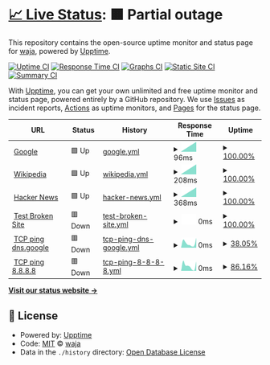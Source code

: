 # [📈 Live Status](https://waja.github.io/cyconet-upptime): <!--live status--> **🟧 Partial outage**

This repository contains the open-source uptime monitor and status page for [waja](http://log.c5t.org/about/), powered by [Upptime](https://github.com/upptime/upptime).

[![Uptime CI](https://github.com/waja/cyconet-upptime/workflows/Uptime%20CI/badge.svg)](https://github.com/waja/cyconet-upptime/actions?query=workflow%3A%22Uptime+CI%22)
[![Response Time CI](https://github.com/waja/cyconet-upptime/workflows/Response%20Time%20CI/badge.svg)](https://github.com/waja/cyconet-upptime/actions?query=workflow%3A%22Response+Time+CI%22)
[![Graphs CI](https://github.com/waja/cyconet-upptime/workflows/Graphs%20CI/badge.svg)](https://github.com/waja/cyconet-upptime/actions?query=workflow%3A%22Graphs+CI%22)
[![Static Site CI](https://github.com/waja/cyconet-upptime/workflows/Static%20Site%20CI/badge.svg)](https://github.com/waja/cyconet-upptime/actions?query=workflow%3A%22Static+Site+CI%22)
[![Summary CI](https://github.com/waja/cyconet-upptime/workflows/Summary%20CI/badge.svg)](https://github.com/waja/cyconet-upptime/actions?query=workflow%3A%22Summary+CI%22)

With [Upptime](https://upptime.js.org), you can get your own unlimited and free uptime monitor and status page, powered entirely by a GitHub repository. We use [Issues](https://github.com/waja/cyconet-upptime/issues) as incident reports, [Actions](https://github.com/waja/cyconet-upptime/actions) as uptime monitors, and [Pages](https://waja.github.io/cyconet-upptime) for the status page.

<!--start: status pages-->
<!-- This summary is generated by Upptime (https://github.com/upptime/upptime) -->
<!-- Do not edit this manually, your changes will be overwritten -->
<!-- prettier-ignore -->
| URL | Status | History | Response Time | Uptime |
| --- | ------ | ------- | ------------- | ------ |
| <img alt="" src="https://favicons.githubusercontent.com/www.google.com" height="13"> [Google](https://www.google.com) | 🟩 Up | [google.yml](https://github.com/waja/cyconet-upptime/commits/HEAD/history/google.yml) | <details><summary><img alt="Response time graph" src="./graphs/google/response-time-week.png" height="20"> 96ms</summary><br><a href="https://waja.github.io/cyconet-upptime/history/google"><img alt="Response time 96" src="https://img.shields.io/endpoint?url=https%3A%2F%2Fraw.githubusercontent.com%2Fwaja%2Fcyconet-upptime%2FHEAD%2Fapi%2Fgoogle%2Fresponse-time.json"></a><br><a href="https://waja.github.io/cyconet-upptime/history/google"><img alt="24-hour response time 96" src="https://img.shields.io/endpoint?url=https%3A%2F%2Fraw.githubusercontent.com%2Fwaja%2Fcyconet-upptime%2FHEAD%2Fapi%2Fgoogle%2Fresponse-time-day.json"></a><br><a href="https://waja.github.io/cyconet-upptime/history/google"><img alt="7-day response time 96" src="https://img.shields.io/endpoint?url=https%3A%2F%2Fraw.githubusercontent.com%2Fwaja%2Fcyconet-upptime%2FHEAD%2Fapi%2Fgoogle%2Fresponse-time-week.json"></a><br><a href="https://waja.github.io/cyconet-upptime/history/google"><img alt="30-day response time 96" src="https://img.shields.io/endpoint?url=https%3A%2F%2Fraw.githubusercontent.com%2Fwaja%2Fcyconet-upptime%2FHEAD%2Fapi%2Fgoogle%2Fresponse-time-month.json"></a><br><a href="https://waja.github.io/cyconet-upptime/history/google"><img alt="1-year response time 96" src="https://img.shields.io/endpoint?url=https%3A%2F%2Fraw.githubusercontent.com%2Fwaja%2Fcyconet-upptime%2FHEAD%2Fapi%2Fgoogle%2Fresponse-time-year.json"></a></details> | <details><summary><a href="https://waja.github.io/cyconet-upptime/history/google">100.00%</a></summary><a href="https://waja.github.io/cyconet-upptime/history/google"><img alt="All-time uptime 100.00%" src="https://img.shields.io/endpoint?url=https%3A%2F%2Fraw.githubusercontent.com%2Fwaja%2Fcyconet-upptime%2FHEAD%2Fapi%2Fgoogle%2Fuptime.json"></a><br><a href="https://waja.github.io/cyconet-upptime/history/google"><img alt="24-hour uptime 100.00%" src="https://img.shields.io/endpoint?url=https%3A%2F%2Fraw.githubusercontent.com%2Fwaja%2Fcyconet-upptime%2FHEAD%2Fapi%2Fgoogle%2Fuptime-day.json"></a><br><a href="https://waja.github.io/cyconet-upptime/history/google"><img alt="7-day uptime 100.00%" src="https://img.shields.io/endpoint?url=https%3A%2F%2Fraw.githubusercontent.com%2Fwaja%2Fcyconet-upptime%2FHEAD%2Fapi%2Fgoogle%2Fuptime-week.json"></a><br><a href="https://waja.github.io/cyconet-upptime/history/google"><img alt="30-day uptime 100.00%" src="https://img.shields.io/endpoint?url=https%3A%2F%2Fraw.githubusercontent.com%2Fwaja%2Fcyconet-upptime%2FHEAD%2Fapi%2Fgoogle%2Fuptime-month.json"></a><br><a href="https://waja.github.io/cyconet-upptime/history/google"><img alt="1-year uptime 100.00%" src="https://img.shields.io/endpoint?url=https%3A%2F%2Fraw.githubusercontent.com%2Fwaja%2Fcyconet-upptime%2FHEAD%2Fapi%2Fgoogle%2Fuptime-year.json"></a></details>
| <img alt="" src="https://favicons.githubusercontent.com/en.wikipedia.org" height="13"> [Wikipedia](https://en.wikipedia.org) | 🟩 Up | [wikipedia.yml](https://github.com/waja/cyconet-upptime/commits/HEAD/history/wikipedia.yml) | <details><summary><img alt="Response time graph" src="./graphs/wikipedia/response-time-week.png" height="20"> 208ms</summary><br><a href="https://waja.github.io/cyconet-upptime/history/wikipedia"><img alt="Response time 208" src="https://img.shields.io/endpoint?url=https%3A%2F%2Fraw.githubusercontent.com%2Fwaja%2Fcyconet-upptime%2FHEAD%2Fapi%2Fwikipedia%2Fresponse-time.json"></a><br><a href="https://waja.github.io/cyconet-upptime/history/wikipedia"><img alt="24-hour response time 208" src="https://img.shields.io/endpoint?url=https%3A%2F%2Fraw.githubusercontent.com%2Fwaja%2Fcyconet-upptime%2FHEAD%2Fapi%2Fwikipedia%2Fresponse-time-day.json"></a><br><a href="https://waja.github.io/cyconet-upptime/history/wikipedia"><img alt="7-day response time 208" src="https://img.shields.io/endpoint?url=https%3A%2F%2Fraw.githubusercontent.com%2Fwaja%2Fcyconet-upptime%2FHEAD%2Fapi%2Fwikipedia%2Fresponse-time-week.json"></a><br><a href="https://waja.github.io/cyconet-upptime/history/wikipedia"><img alt="30-day response time 208" src="https://img.shields.io/endpoint?url=https%3A%2F%2Fraw.githubusercontent.com%2Fwaja%2Fcyconet-upptime%2FHEAD%2Fapi%2Fwikipedia%2Fresponse-time-month.json"></a><br><a href="https://waja.github.io/cyconet-upptime/history/wikipedia"><img alt="1-year response time 208" src="https://img.shields.io/endpoint?url=https%3A%2F%2Fraw.githubusercontent.com%2Fwaja%2Fcyconet-upptime%2FHEAD%2Fapi%2Fwikipedia%2Fresponse-time-year.json"></a></details> | <details><summary><a href="https://waja.github.io/cyconet-upptime/history/wikipedia">100.00%</a></summary><a href="https://waja.github.io/cyconet-upptime/history/wikipedia"><img alt="All-time uptime 100.00%" src="https://img.shields.io/endpoint?url=https%3A%2F%2Fraw.githubusercontent.com%2Fwaja%2Fcyconet-upptime%2FHEAD%2Fapi%2Fwikipedia%2Fuptime.json"></a><br><a href="https://waja.github.io/cyconet-upptime/history/wikipedia"><img alt="24-hour uptime 100.00%" src="https://img.shields.io/endpoint?url=https%3A%2F%2Fraw.githubusercontent.com%2Fwaja%2Fcyconet-upptime%2FHEAD%2Fapi%2Fwikipedia%2Fuptime-day.json"></a><br><a href="https://waja.github.io/cyconet-upptime/history/wikipedia"><img alt="7-day uptime 100.00%" src="https://img.shields.io/endpoint?url=https%3A%2F%2Fraw.githubusercontent.com%2Fwaja%2Fcyconet-upptime%2FHEAD%2Fapi%2Fwikipedia%2Fuptime-week.json"></a><br><a href="https://waja.github.io/cyconet-upptime/history/wikipedia"><img alt="30-day uptime 100.00%" src="https://img.shields.io/endpoint?url=https%3A%2F%2Fraw.githubusercontent.com%2Fwaja%2Fcyconet-upptime%2FHEAD%2Fapi%2Fwikipedia%2Fuptime-month.json"></a><br><a href="https://waja.github.io/cyconet-upptime/history/wikipedia"><img alt="1-year uptime 100.00%" src="https://img.shields.io/endpoint?url=https%3A%2F%2Fraw.githubusercontent.com%2Fwaja%2Fcyconet-upptime%2FHEAD%2Fapi%2Fwikipedia%2Fuptime-year.json"></a></details>
| <img alt="" src="https://favicons.githubusercontent.com/news.ycombinator.com" height="13"> [Hacker News](https://news.ycombinator.com) | 🟩 Up | [hacker-news.yml](https://github.com/waja/cyconet-upptime/commits/HEAD/history/hacker-news.yml) | <details><summary><img alt="Response time graph" src="./graphs/hacker-news/response-time-week.png" height="20"> 368ms</summary><br><a href="https://waja.github.io/cyconet-upptime/history/hacker-news"><img alt="Response time 368" src="https://img.shields.io/endpoint?url=https%3A%2F%2Fraw.githubusercontent.com%2Fwaja%2Fcyconet-upptime%2FHEAD%2Fapi%2Fhacker-news%2Fresponse-time.json"></a><br><a href="https://waja.github.io/cyconet-upptime/history/hacker-news"><img alt="24-hour response time 368" src="https://img.shields.io/endpoint?url=https%3A%2F%2Fraw.githubusercontent.com%2Fwaja%2Fcyconet-upptime%2FHEAD%2Fapi%2Fhacker-news%2Fresponse-time-day.json"></a><br><a href="https://waja.github.io/cyconet-upptime/history/hacker-news"><img alt="7-day response time 368" src="https://img.shields.io/endpoint?url=https%3A%2F%2Fraw.githubusercontent.com%2Fwaja%2Fcyconet-upptime%2FHEAD%2Fapi%2Fhacker-news%2Fresponse-time-week.json"></a><br><a href="https://waja.github.io/cyconet-upptime/history/hacker-news"><img alt="30-day response time 368" src="https://img.shields.io/endpoint?url=https%3A%2F%2Fraw.githubusercontent.com%2Fwaja%2Fcyconet-upptime%2FHEAD%2Fapi%2Fhacker-news%2Fresponse-time-month.json"></a><br><a href="https://waja.github.io/cyconet-upptime/history/hacker-news"><img alt="1-year response time 368" src="https://img.shields.io/endpoint?url=https%3A%2F%2Fraw.githubusercontent.com%2Fwaja%2Fcyconet-upptime%2FHEAD%2Fapi%2Fhacker-news%2Fresponse-time-year.json"></a></details> | <details><summary><a href="https://waja.github.io/cyconet-upptime/history/hacker-news">100.00%</a></summary><a href="https://waja.github.io/cyconet-upptime/history/hacker-news"><img alt="All-time uptime 100.00%" src="https://img.shields.io/endpoint?url=https%3A%2F%2Fraw.githubusercontent.com%2Fwaja%2Fcyconet-upptime%2FHEAD%2Fapi%2Fhacker-news%2Fuptime.json"></a><br><a href="https://waja.github.io/cyconet-upptime/history/hacker-news"><img alt="24-hour uptime 100.00%" src="https://img.shields.io/endpoint?url=https%3A%2F%2Fraw.githubusercontent.com%2Fwaja%2Fcyconet-upptime%2FHEAD%2Fapi%2Fhacker-news%2Fuptime-day.json"></a><br><a href="https://waja.github.io/cyconet-upptime/history/hacker-news"><img alt="7-day uptime 100.00%" src="https://img.shields.io/endpoint?url=https%3A%2F%2Fraw.githubusercontent.com%2Fwaja%2Fcyconet-upptime%2FHEAD%2Fapi%2Fhacker-news%2Fuptime-week.json"></a><br><a href="https://waja.github.io/cyconet-upptime/history/hacker-news"><img alt="30-day uptime 100.00%" src="https://img.shields.io/endpoint?url=https%3A%2F%2Fraw.githubusercontent.com%2Fwaja%2Fcyconet-upptime%2FHEAD%2Fapi%2Fhacker-news%2Fuptime-month.json"></a><br><a href="https://waja.github.io/cyconet-upptime/history/hacker-news"><img alt="1-year uptime 100.00%" src="https://img.shields.io/endpoint?url=https%3A%2F%2Fraw.githubusercontent.com%2Fwaja%2Fcyconet-upptime%2FHEAD%2Fapi%2Fhacker-news%2Fuptime-year.json"></a></details>
| <img alt="" src="https://favicons.githubusercontent.com/thissitedoesnotexist.koj.co" height="13"> [Test Broken Site](https://thissitedoesnotexist.koj.co) | 🟥 Down | [test-broken-site.yml](https://github.com/waja/cyconet-upptime/commits/HEAD/history/test-broken-site.yml) | <details><summary><img alt="Response time graph" src="./graphs/test-broken-site/response-time-week.png" height="20"> 0ms</summary><br><a href="https://waja.github.io/cyconet-upptime/history/test-broken-site"><img alt="Response time 0" src="https://img.shields.io/endpoint?url=https%3A%2F%2Fraw.githubusercontent.com%2Fwaja%2Fcyconet-upptime%2FHEAD%2Fapi%2Ftest-broken-site%2Fresponse-time.json"></a><br><a href="https://waja.github.io/cyconet-upptime/history/test-broken-site"><img alt="24-hour response time 0" src="https://img.shields.io/endpoint?url=https%3A%2F%2Fraw.githubusercontent.com%2Fwaja%2Fcyconet-upptime%2FHEAD%2Fapi%2Ftest-broken-site%2Fresponse-time-day.json"></a><br><a href="https://waja.github.io/cyconet-upptime/history/test-broken-site"><img alt="7-day response time 0" src="https://img.shields.io/endpoint?url=https%3A%2F%2Fraw.githubusercontent.com%2Fwaja%2Fcyconet-upptime%2FHEAD%2Fapi%2Ftest-broken-site%2Fresponse-time-week.json"></a><br><a href="https://waja.github.io/cyconet-upptime/history/test-broken-site"><img alt="30-day response time 0" src="https://img.shields.io/endpoint?url=https%3A%2F%2Fraw.githubusercontent.com%2Fwaja%2Fcyconet-upptime%2FHEAD%2Fapi%2Ftest-broken-site%2Fresponse-time-month.json"></a><br><a href="https://waja.github.io/cyconet-upptime/history/test-broken-site"><img alt="1-year response time 0" src="https://img.shields.io/endpoint?url=https%3A%2F%2Fraw.githubusercontent.com%2Fwaja%2Fcyconet-upptime%2FHEAD%2Fapi%2Ftest-broken-site%2Fresponse-time-year.json"></a></details> | <details><summary><a href="https://waja.github.io/cyconet-upptime/history/test-broken-site">100.00%</a></summary><a href="https://waja.github.io/cyconet-upptime/history/test-broken-site"><img alt="All-time uptime 100.00%" src="https://img.shields.io/endpoint?url=https%3A%2F%2Fraw.githubusercontent.com%2Fwaja%2Fcyconet-upptime%2FHEAD%2Fapi%2Ftest-broken-site%2Fuptime.json"></a><br><a href="https://waja.github.io/cyconet-upptime/history/test-broken-site"><img alt="24-hour uptime 100.00%" src="https://img.shields.io/endpoint?url=https%3A%2F%2Fraw.githubusercontent.com%2Fwaja%2Fcyconet-upptime%2FHEAD%2Fapi%2Ftest-broken-site%2Fuptime-day.json"></a><br><a href="https://waja.github.io/cyconet-upptime/history/test-broken-site"><img alt="7-day uptime 100.00%" src="https://img.shields.io/endpoint?url=https%3A%2F%2Fraw.githubusercontent.com%2Fwaja%2Fcyconet-upptime%2FHEAD%2Fapi%2Ftest-broken-site%2Fuptime-week.json"></a><br><a href="https://waja.github.io/cyconet-upptime/history/test-broken-site"><img alt="30-day uptime 100.00%" src="https://img.shields.io/endpoint?url=https%3A%2F%2Fraw.githubusercontent.com%2Fwaja%2Fcyconet-upptime%2FHEAD%2Fapi%2Ftest-broken-site%2Fuptime-month.json"></a><br><a href="https://waja.github.io/cyconet-upptime/history/test-broken-site"><img alt="1-year uptime 100.00%" src="https://img.shields.io/endpoint?url=https%3A%2F%2Fraw.githubusercontent.com%2Fwaja%2Fcyconet-upptime%2FHEAD%2Fapi%2Ftest-broken-site%2Fuptime-year.json"></a></details>
| <img alt="" src="https://favicons.githubusercontent.com/null" height="13"> [TCP ping dns.google](dns.google) | 🟥 Down | [tcp-ping-dns-google.yml](https://github.com/waja/cyconet-upptime/commits/HEAD/history/tcp-ping-dns-google.yml) | <details><summary><img alt="Response time graph" src="./graphs/tcp-ping-dns-google/response-time-week.png" height="20"> 0ms</summary><br><a href="https://waja.github.io/cyconet-upptime/history/tcp-ping-dns-google"><img alt="Response time 0" src="https://img.shields.io/endpoint?url=https%3A%2F%2Fraw.githubusercontent.com%2Fwaja%2Fcyconet-upptime%2FHEAD%2Fapi%2Ftcp-ping-dns-google%2Fresponse-time.json"></a><br><a href="https://waja.github.io/cyconet-upptime/history/tcp-ping-dns-google"><img alt="24-hour response time 0" src="https://img.shields.io/endpoint?url=https%3A%2F%2Fraw.githubusercontent.com%2Fwaja%2Fcyconet-upptime%2FHEAD%2Fapi%2Ftcp-ping-dns-google%2Fresponse-time-day.json"></a><br><a href="https://waja.github.io/cyconet-upptime/history/tcp-ping-dns-google"><img alt="7-day response time 0" src="https://img.shields.io/endpoint?url=https%3A%2F%2Fraw.githubusercontent.com%2Fwaja%2Fcyconet-upptime%2FHEAD%2Fapi%2Ftcp-ping-dns-google%2Fresponse-time-week.json"></a><br><a href="https://waja.github.io/cyconet-upptime/history/tcp-ping-dns-google"><img alt="30-day response time 0" src="https://img.shields.io/endpoint?url=https%3A%2F%2Fraw.githubusercontent.com%2Fwaja%2Fcyconet-upptime%2FHEAD%2Fapi%2Ftcp-ping-dns-google%2Fresponse-time-month.json"></a><br><a href="https://waja.github.io/cyconet-upptime/history/tcp-ping-dns-google"><img alt="1-year response time 0" src="https://img.shields.io/endpoint?url=https%3A%2F%2Fraw.githubusercontent.com%2Fwaja%2Fcyconet-upptime%2FHEAD%2Fapi%2Ftcp-ping-dns-google%2Fresponse-time-year.json"></a></details> | <details><summary><a href="https://waja.github.io/cyconet-upptime/history/tcp-ping-dns-google">38.05%</a></summary><a href="https://waja.github.io/cyconet-upptime/history/tcp-ping-dns-google"><img alt="All-time uptime 38.05%" src="https://img.shields.io/endpoint?url=https%3A%2F%2Fraw.githubusercontent.com%2Fwaja%2Fcyconet-upptime%2FHEAD%2Fapi%2Ftcp-ping-dns-google%2Fuptime.json"></a><br><a href="https://waja.github.io/cyconet-upptime/history/tcp-ping-dns-google"><img alt="24-hour uptime 38.05%" src="https://img.shields.io/endpoint?url=https%3A%2F%2Fraw.githubusercontent.com%2Fwaja%2Fcyconet-upptime%2FHEAD%2Fapi%2Ftcp-ping-dns-google%2Fuptime-day.json"></a><br><a href="https://waja.github.io/cyconet-upptime/history/tcp-ping-dns-google"><img alt="7-day uptime 38.05%" src="https://img.shields.io/endpoint?url=https%3A%2F%2Fraw.githubusercontent.com%2Fwaja%2Fcyconet-upptime%2FHEAD%2Fapi%2Ftcp-ping-dns-google%2Fuptime-week.json"></a><br><a href="https://waja.github.io/cyconet-upptime/history/tcp-ping-dns-google"><img alt="30-day uptime 38.05%" src="https://img.shields.io/endpoint?url=https%3A%2F%2Fraw.githubusercontent.com%2Fwaja%2Fcyconet-upptime%2FHEAD%2Fapi%2Ftcp-ping-dns-google%2Fuptime-month.json"></a><br><a href="https://waja.github.io/cyconet-upptime/history/tcp-ping-dns-google"><img alt="1-year uptime 38.05%" src="https://img.shields.io/endpoint?url=https%3A%2F%2Fraw.githubusercontent.com%2Fwaja%2Fcyconet-upptime%2FHEAD%2Fapi%2Ftcp-ping-dns-google%2Fuptime-year.json"></a></details>
| <img alt="" src="https://favicons.githubusercontent.com/null" height="13"> [TCP ping 8.8.8.8](8.8.8.8) | 🟥 Down | [tcp-ping-8-8-8-8.yml](https://github.com/waja/cyconet-upptime/commits/HEAD/history/tcp-ping-8-8-8-8.yml) | <details><summary><img alt="Response time graph" src="./graphs/tcp-ping-8-8-8-8/response-time-week.png" height="20"> 0ms</summary><br><a href="https://waja.github.io/cyconet-upptime/history/tcp-ping-8-8-8-8"><img alt="Response time 0" src="https://img.shields.io/endpoint?url=https%3A%2F%2Fraw.githubusercontent.com%2Fwaja%2Fcyconet-upptime%2FHEAD%2Fapi%2Ftcp-ping-8-8-8-8%2Fresponse-time.json"></a><br><a href="https://waja.github.io/cyconet-upptime/history/tcp-ping-8-8-8-8"><img alt="24-hour response time 0" src="https://img.shields.io/endpoint?url=https%3A%2F%2Fraw.githubusercontent.com%2Fwaja%2Fcyconet-upptime%2FHEAD%2Fapi%2Ftcp-ping-8-8-8-8%2Fresponse-time-day.json"></a><br><a href="https://waja.github.io/cyconet-upptime/history/tcp-ping-8-8-8-8"><img alt="7-day response time 0" src="https://img.shields.io/endpoint?url=https%3A%2F%2Fraw.githubusercontent.com%2Fwaja%2Fcyconet-upptime%2FHEAD%2Fapi%2Ftcp-ping-8-8-8-8%2Fresponse-time-week.json"></a><br><a href="https://waja.github.io/cyconet-upptime/history/tcp-ping-8-8-8-8"><img alt="30-day response time 0" src="https://img.shields.io/endpoint?url=https%3A%2F%2Fraw.githubusercontent.com%2Fwaja%2Fcyconet-upptime%2FHEAD%2Fapi%2Ftcp-ping-8-8-8-8%2Fresponse-time-month.json"></a><br><a href="https://waja.github.io/cyconet-upptime/history/tcp-ping-8-8-8-8"><img alt="1-year response time 0" src="https://img.shields.io/endpoint?url=https%3A%2F%2Fraw.githubusercontent.com%2Fwaja%2Fcyconet-upptime%2FHEAD%2Fapi%2Ftcp-ping-8-8-8-8%2Fresponse-time-year.json"></a></details> | <details><summary><a href="https://waja.github.io/cyconet-upptime/history/tcp-ping-8-8-8-8">86.16%</a></summary><a href="https://waja.github.io/cyconet-upptime/history/tcp-ping-8-8-8-8"><img alt="All-time uptime 86.16%" src="https://img.shields.io/endpoint?url=https%3A%2F%2Fraw.githubusercontent.com%2Fwaja%2Fcyconet-upptime%2FHEAD%2Fapi%2Ftcp-ping-8-8-8-8%2Fuptime.json"></a><br><a href="https://waja.github.io/cyconet-upptime/history/tcp-ping-8-8-8-8"><img alt="24-hour uptime 86.16%" src="https://img.shields.io/endpoint?url=https%3A%2F%2Fraw.githubusercontent.com%2Fwaja%2Fcyconet-upptime%2FHEAD%2Fapi%2Ftcp-ping-8-8-8-8%2Fuptime-day.json"></a><br><a href="https://waja.github.io/cyconet-upptime/history/tcp-ping-8-8-8-8"><img alt="7-day uptime 86.16%" src="https://img.shields.io/endpoint?url=https%3A%2F%2Fraw.githubusercontent.com%2Fwaja%2Fcyconet-upptime%2FHEAD%2Fapi%2Ftcp-ping-8-8-8-8%2Fuptime-week.json"></a><br><a href="https://waja.github.io/cyconet-upptime/history/tcp-ping-8-8-8-8"><img alt="30-day uptime 86.16%" src="https://img.shields.io/endpoint?url=https%3A%2F%2Fraw.githubusercontent.com%2Fwaja%2Fcyconet-upptime%2FHEAD%2Fapi%2Ftcp-ping-8-8-8-8%2Fuptime-month.json"></a><br><a href="https://waja.github.io/cyconet-upptime/history/tcp-ping-8-8-8-8"><img alt="1-year uptime 86.16%" src="https://img.shields.io/endpoint?url=https%3A%2F%2Fraw.githubusercontent.com%2Fwaja%2Fcyconet-upptime%2FHEAD%2Fapi%2Ftcp-ping-8-8-8-8%2Fuptime-year.json"></a></details>

<!--end: status pages-->

[**Visit our status website →**](https://waja.github.io/cyconet-upptime)

## 📄 License

- Powered by: [Upptime](https://github.com/upptime/upptime)
- Code: [MIT](./LICENSE) © [waja](http://log.c5t.org/about/)
- Data in the `./history` directory: [Open Database License](https://opendatacommons.org/licenses/odbl/1-0/)
